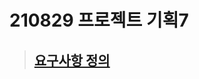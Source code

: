 # 210829 프로젝트 기획7

> ## [요구사항 정의](https://www.notion.so/Review-King-377e109fb9974d2fb5eb4ab7751a2ca8)
